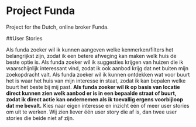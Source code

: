 # Project Funda
Project for the Dutch, online broker Funda.

##User Stories

Als funda zoeker wil ik kunnen aangeven welke kenmerken/filters het belangrijkst zijn, zodat ik een betere afweging kan maken welk huis de beste optie is.
Als funda zoeker wil ik suggesties krijgen van huizen die ik waarschijnlijk interessant vind, zodat ik ook aanbod krijg dat net buiten mijn zoekopdracht valt.
Als funda zoeker wil ik kunnen ontdekken wat voor buurt het is waar het huis van mijn interesse in staat, zodat ik kan bepalen welke buurt het beste bij mij past.
**Als funda zoeker wil ik op basis van locatie direct kunnen zien welk aanbod er is in een bepaalde straat of buurt, zodat ik direct actie kan ondernemen als ik toevallig ergens voorbijloop dat me bevalt.**
Kies naar eigen interesse en inzicht één of meer user stories om uit te werken. Wij zien liever één user story die af is, dan twee user stories die beide niet af zijn.
